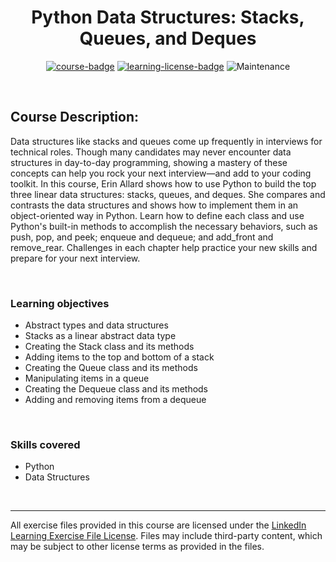<div align="center">

# Python Data Structures: Stacks, Queues, and Deques

[![course-badge]][course-link]
[![learning-license-badge]][learning-license]
![Maintenance](https://img.shields.io/maintenance/no/2021?style=for-the-badge)

</div>

<br>

## Course Description:
Data structures like stacks and queues come up frequently in interviews for technical roles. Though many candidates may never encounter data structures in day-to-day programming, showing a mastery of these concepts can help you rock your next interview—and add to your coding toolkit. In this course, Erin Allard shows how to use Python to build the top three linear data structures: stacks, queues, and deques. She compares and contrasts the data structures and shows how to implement them in an object-oriented way in Python. Learn how to define each class and use Python's built-in methods to accomplish the necessary behaviors, such as push, pop, and peek; enqueue and dequeue; and add_front and remove_rear. Challenges in each chapter help practice your new skills and prepare for your next interview.

<br>

### Learning objectives
- Abstract types and data structures
- Stacks as a linear abstract data type
- Creating the Stack class and its methods
- Adding items to the top and bottom of a stack
- Creating the Queue class and its methods
- Manipulating items in a queue
- Creating the Dequeue class and its methods
- Adding and removing items from a dequeue

<br>

### Skills covered
- Python
- Data Structures

<br>

---
All exercise files provided in this course are licensed under the [LinkedIn Learning Exercise File License][learning-license]. Files may include third-party content, which may be subject to other license terms as provided in the files.

<!-- quick links -->
<!-- badge info -->
[course-badge]:https://img.shields.io/badge/learning-Python-ffffff?logo=Linkedin&labelColor=0a66c2&style=for-the-badge
[course-link]:https://www.linkedin.com/learning/python-data-structures-stacks-queues-and-deques "view on LinkedIn"
[learning-license-badge]:https://img.shields.io/badge/learning-license-ffffff?logo=Linkedin&labelColor=0a66c2&style=for-the-badge
[learning-license]:../linkedin_learning_license "view license agreement"
